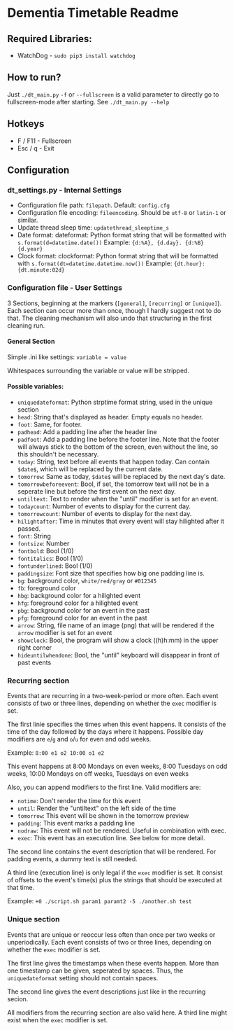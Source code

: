 # Dementia Timetable Readme
## Required Libraries:
- WatchDog - `sudo pip3 install watchdog`

## How to run?
Just `./dt_main.py`
`-f` or `--fullscreen` is a valid parameter to directly go to fullscreen-mode after starting.
See `./dt_main.py --help`

## Hotkeys
- F / F11 - Fullscreen
- Esc / q - Exit

## Configuration
### dt_settings.py - Internal Settings
- Configuration file path: `filepath`. Default: `config.cfg`
- Configuration file encoding: `fileencoding`. Should be `utf-8` or `latin-1` or similar.
- Update thread sleep time: `updatethread_sleeptime_s`
- Date format: dateformat: Python format string that will be formatted with `s.format(d=datetime.date())`
    Example: `{d:%A}, {d.day}. {d:%B} {d.year}`
- Clock format: clockformat: Python format string that will be formatted with `s.format(dt=datetime.datetime.now())`
    Example: `{dt.hour}:{dt.minute:02d}`

### Configuration file - User Settings
3 Sections, beginning at the markers (`[general]`, `[recurring]` or `[unique]`).
Each section can occur more than once, though I hardly suggest not to do that. The cleaning mechanism will also undo that structuring in the first cleaning run.

#### General Section
Simple .ini like settings:
`variable = value`

Whitespaces surrounding the variable or value will be stripped.

#### Possible variables:
- `uniquedateformat`: Python strptime format string, used in the unique section
- `head`: String that's displayed as header. Empty equals no header.
- `foot`: Same, for footer.
- `padhead`: Add a padding line after the header line
- `padfoot`: Add a padding line before the footer line. Note that the footer will always stick to the bottom of the screen, even without the line, so this shouldn't be necessary.
- `today`: String, text before all events that happen today.
    Can contain `$date$`, which will be replaced by the current date.
- `tomorrow`: Same as today, `$date$` will be replaced by the next day's date.
- `tomorrowbeforeevent`: Bool, if set, the tomorrow text will not be in a seperate line but before the first event on the next day.
- `untiltext`: Text to render when the "until" modifier is set for an event.
- `todaycount`: Number of events to display for the current day.
- `tomorrowcount`: Number of events to display for the next day.
- `hilightafter`: Time in minutes that every event will stay hilighted after it passed.
- `font`: String
- `fontsize`: Number
- `fontbold`: Bool (1/0)
- `fontitalics`: Bool (1/0)
- `fontunderlined`: Bool (1/0)
- `paddingsize`: Font size that specifies how big one padding line is.
- `bg`: background color, `white/red/gray` or `#012345`
- `fb`: foreground color
- `hbg`: background color for a hilighted event
- `hfg`: foreground color for a hilighted event
- `pbg`: background color for an event in the past
- `pfg`: foreground color for an event in the past
- `arrow`: String, file name of an image (png) that will be rendered if the
    `arrow` modifier is set for an event
- `showclock`: Bool, the program will show a clock ((h)h:mm) in the upper
    right corner
- `hideuntilwhendone`: Bool, the "until" keyboard will disappear in front of
    past events

### Recurring section
Events that are recurring in a two-week-period or more often.
Each event consists of two or three lines, depending on whether the `exec` modifier is set.

The first linie specifies the times when this event happens. It consists of the
time of the day followed by the days where it happens. Possible day modifiers are
`e`/`g` and `o`/`u` for even and odd weeks.

Example: `8:00 e1 o2 10:00 o1 e2`

This event happens at 8:00 Mondays on even weeks, 8:00 Tuesdays on odd weeks,
10:00 Mondays on off weeks, Tuesdays on even weeks

Also, you can append modifiers to the first line. Valid modifiers are:
- `notime`: Don't render the time for this event
- `until`: Render the "untiltext" on the left side of the time
- `tomorrow`: This event will be shown in the tomorrow preview
- `padding`: This event marks a padding line
- `nodraw`: This event will not be rendered. Useful in combination with exec.
- `exec`: This event has an execution line. See below for more detail.

The second line contains the event description that will be rendered.
For padding events, a dummy text is still needed.

A third line (execution line) is only legal if the `exec` modifier is set. It consist of offsets to the event's time(s) plus the strings that should be executed at that time.

Example: `+0 ./script.sh param1 paramt2 -5 ./another.sh test`

### Unique section
Events that are unique or reoccur less often than once per two weeks or unperiodically.
Each event consists of two or three lines, depending on whether the `exec` modifier is set.

The first line gives the timestamps when these
events happen. More than one timestamp can be given, seperated by spaces. Thus,
the `uniquedateformat` setting should not contain spaces.

The second line gives the event descriptions just like in the recurring secion.

All modifiers from the recurring section are also valid here. A third line might exist when the `exec` modifier is set.
